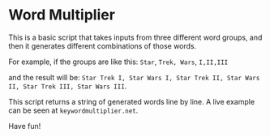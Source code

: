 # Word Multiplier
This is a basic script that takes inputs from three different word groups, and then it generates different combinations of those words. 

For example, if the groups are like this: `Star`, `Trek, Wars`, `I,II,III`

and the result will be: `Star Trek I, Star Wars I, Star Trek II, Star Wars II, Star Trek III, Star Wars III`.

This script returns a string of generated words line by line. A live example can be seen at `keywordmultiplier.net`.

Have fun!
